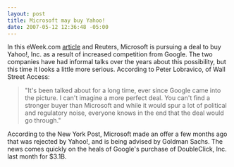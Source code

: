 ```yaml
---
layout: post
title: Microsoft may buy Yahoo!
date: 2007-05-12 12:36:48 -05:00
---
```


In this eWeek.com [article](http://www.eweek.com/article2/0,1895,2125956,00.asp) and Reuters, Microsoft is pursuing a deal to buy Yahoo!, Inc. as a result of increased competition from Google. The two companies have had informal talks over the years about this possibility, but this time it looks a little more serious. According to Peter Lobravico, of Wall Street Access:

> "It's been talked about for a long time, ever since Google came into the picture. I can't imagine a more perfect deal. You can't find a stronger buyer than Microsoft and while it would spur a lot of political and regulatory noise, everyone knows in the end that the deal would go through."

According to the New York Post, Microsoft made an offer a few months ago that was rejected by Yahoo!, and is being advised by Goldman Sachs. The news comes quickly on the heals of Google's purchase of DoubleClick, Inc. last month for $3.1B.

